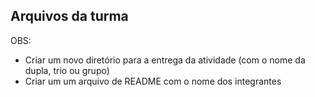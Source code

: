 ## Arquivos da turma

OBS:
  - Criar um novo diretório para a entrega da atividade (com o nome da dupla, trio ou grupo)
  - Criar um um arquivo de README com o nome dos integrantes
